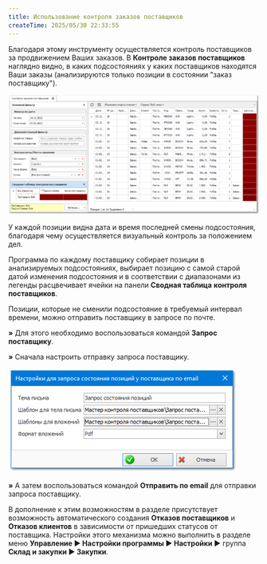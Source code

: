 ```yaml
---
title: Использование контроля заказов поставщиков
createTime: 2025/05/30 22:33:55
---
```

Благодаря этому инструменту осуществляется контроль поставщиков за продвижением Ваших заказов. В **Контроле заказов поставщиков** наглядно видно, в каких подсостояниях у каких поставщиков находятся Ваши заказы (анализируются только позиции в состоянии "заказ поставщику").

![](../../assets/work/two/059.png)

У каждой позиции видна дата и время последней смены подсостояния, благодаря чему осуществляется визуальный контроль за положением дел.

Программа по каждому поставщику собирает позиции в анализируемых подсостояниях, выбирает позицию с самой старой датой изменения подсостояния и в соответствии с диапазонами из легенды расцвечивает ячейки на панели **Сводная таблица** **контроля поставщиков**.

Позиции, которые не сменили подсостояние в требуемый интервал времени, можно отправить поставщику в запросе по почте.

**»** Для этого необходимо воспользоваться командой **Запрос поставщику**.

**»** Сначала настроить отправку запроса поставщику.

![](../../assets/work/two/060.png)

**»** А затем воспользоваться командой **Отправить по email** для отправки запроса поставщику.

В дополнение к этим возможностям в разделе присутствует возможность автоматического создания **Отказов поставщиков** и **Отказов клиентов** в зависимости от пришедших статусов от поставщика. Настройки этого механизма можно выполнить в разделе меню **Управление ► Настройки программы ► Настройки ►** группа **Склад и закупки ► Закупки**.